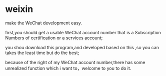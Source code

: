 # weixin
make the WeChat development easy.

first,you should get a usable WeChat account number that is a Subscription Numbers of certification or a services  account;

you shou download this program,and developed based on this ,so you can takes the least time but do the best;

because of the right of my WeChat account number,there has some unrealized function which i want to，welcome to you to do it.

